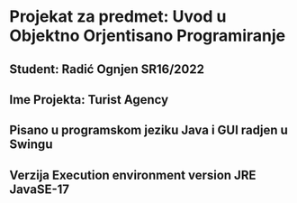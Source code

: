 # Projekat za predmet: **Uvod u Objektno Orjentisano Programiranje**
## Student: **Radić Ognjen SR16/2022**
## Ime Projekta: **Turist Agency**
## Pisano u programskom jeziku **Java** i **GUI** radjen u **Swingu**
## Verzija **Execution environment version JRE JavaSE-17**